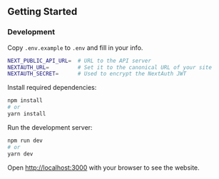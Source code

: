 ## Getting Started

### Development

Copy `.env.example` to `.env` and fill in your info.

```bash
NEXT_PUBLIC_API_URL=  # URL to the API server
NEXTAUTH_URL=         # Set it to the canonical URL of your site
NEXTAUTH_SECRET=      # Used to encrypt the NextAuth JWT
```

Install required dependencies:

```bash
npm install
# or
yarn install
```

Run the development server:

```bash
npm run dev
# or
yarn dev
```

Open [http://localhost:3000](http://localhost:3000) with your browser to see the website.
